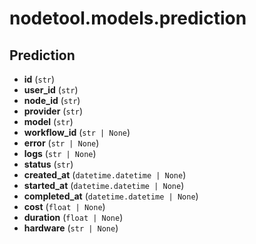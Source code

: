 # nodetool.models.prediction

## Prediction

- **id** (`str`)
- **user_id** (`str`)
- **node_id** (`str`)
- **provider** (`str`)
- **model** (`str`)
- **workflow_id** (`str | None`)
- **error** (`str | None`)
- **logs** (`str | None`)
- **status** (`str`)
- **created_at** (`datetime.datetime | None`)
- **started_at** (`datetime.datetime | None`)
- **completed_at** (`datetime.datetime | None`)
- **cost** (`float | None`)
- **duration** (`float | None`)
- **hardware** (`str | None`)

